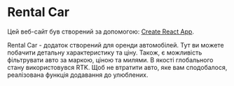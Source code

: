 # Rental Car

Цей веб-сайт був створений за допомогою:
[Create React App](https://github.com/facebook/create-react-app).


Rental Car - додаток створений для оренди автомобілей. Тут ви можете побачити детальну характеристику та ціну. Також, є можливість фільтрувати авто за маркою, ціною та милями.
В якості глобального стану використовувся RTK.
Щоб не втратити авто, яке вам сподобалося, реалізована функція додавання до улюблених.